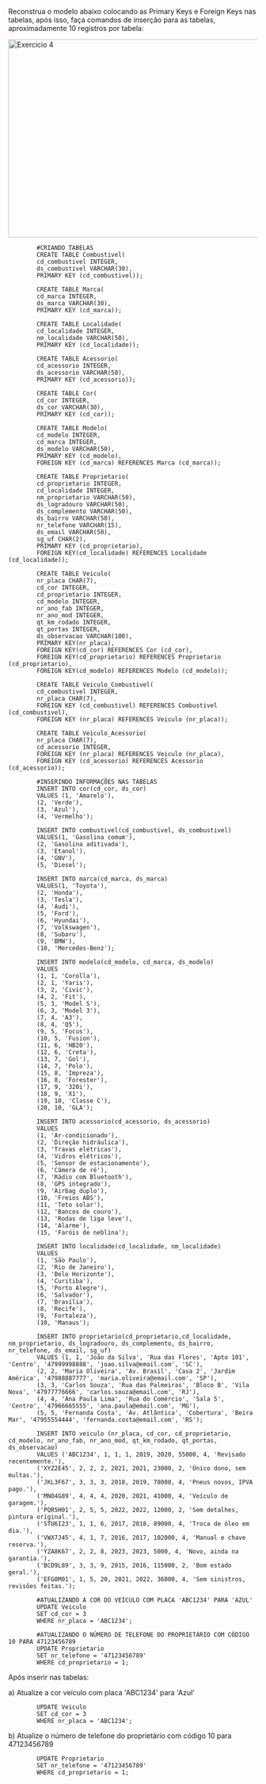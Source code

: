 Reconstrua o modelo abaixo colocando as Primary Keys e Foreign Keys nas tabelas, após isso, faça comandos de inserção para as tabelas, aproximadamente 10 registros por tabela:

<img src="https://github.com/gabsdnker/Entra21/blob/74cf9d6ff6fe9af5e1488ce22ffdf80000f424ff/Banco%20de%20Dados/SQL/Exerc%C3%ADcios/Imagens/exercicio4sql.png" alt="Exercicio 4" width="600" height="400">

            #CRIANDO TABELAS
            CREATE TABLE Combustivel(
            cd_combustivel INTEGER,
            ds_combustivel VARCHAR(30),
            PRIMARY KEY (cd_combustivel));
            
            CREATE TABLE Marca(
            cd_marca INTEGER,
            ds_marca VARCHAR(30),
            PRIMARY KEY (cd_marca));
            
            CREATE TABLE Localidade(
            cd_localidade INTEGER,
            nm_localidade VARCHAR(50),
            PRIMARY KEY (cd_localidade));
            
            CREATE TABLE Acessorio(
            cd_acessorio INTEGER,
            ds_acessorio VARCHAR(50),
            PRIMARY KEY (cd_acessorio));
            
            CREATE TABLE Cor(
            cd_cor INTEGER,
            ds_cor VARCHAR(30),
            PRIMARY KEY (cd_cor));
            
            CREATE TABLE Modelo(
            cd_modelo INTEGER,
            cd_marca INTEGER,
            ds_modelo VARCHAR(50),
            PRIMARY KEY (cd_modelo),
            FOREIGN KEY (cd_marca) REFERENCES Marca (cd_marca));
            
            CREATE TABLE Proprietario(
            cd_proprietario INTEGER,
            cd_localidade INTEGER,
            nm_proprietario VARCHAR(50),
            ds_logradouro VARCHAR(50),
            ds_complemento VARCHAR(50),
            ds_bairro VARCHAR(50),
            nr_telefone VARCHAR(15),
            ds_email VARCHAR(50),
            sg_uf CHAR(2),
            PRIMARY KEY (cd_proprietario),
            FOREIGN KEY(cd_localidade) REFERENCES Localidade (cd_localidade));
            
            CREATE TABLE Veiculo(
            nr_placa CHAR(7),
            cd_cor INTEGER,
            cd_proprietario INTEGER,
            cd_modelo INTEGER,
            nr_ano_fab INTEGER,
            nr_ano_mod INTEGER,
            qt_km_rodado INTEGER,
            qt_portas INTEGER,
            ds_observacao VARCHAR(100),
            PRIMARY KEY(nr_placa),
            FOREIGN KEY(cd_cor) REFERENCES Cor (cd_cor),
            FOREIGN KEY(cd_proprietario) REFERENCES Proprietario (cd_proprietario),
            FOREIGN KEY(cd_modelo) REFERENCES Modelo (cd_modelo));
            
            CREATE TABLE Veiculo_Combustivel(
            cd_combustivel INTEGER,
            nr_placa CHAR(7),
            FOREIGN KEY (cd_combustivel) REFERENCES Combustivel (cd_combustivel),
            FOREIGN KEY (nr_placa) REFERENCES Veiculo (nr_placa));
            
            CREATE TABLE Veiculo_Acessorio(
            nr_placa CHAR(7),
            cd_acessorio INTEGER,
            FOREIGN KEY (nr_placa) REFERENCES Veiculo (nr_placa),
            FOREIGN KEY (cd_acessorio) REFERENCES Acessorio (cd_acessorio));
            
            #INSERINDO INFORMAÇÕES NAS TABELAS
            INSERT INTO cor(cd_cor, ds_cor)
            VALUES (1, 'Amarelo'), 
            (2, 'Verde'),
            (3, 'Azul'),
            (4, 'Vermelho');
            
            INSERT INTO combustivel(cd_combustivel, ds_combustivel)
            VALUES(1, 'Gasolina comum'),
            (2, 'Gasolina aditivada'),
            (3, 'Etanol'),
            (4, 'GNV'),
            (5, 'Diesel');
            
            INSERT INTO marca(cd_marca, ds_marca)
            VALUES(1, 'Toyota'),
            (2, 'Honda'),
            (3, 'Tesla'),
            (4, 'Audi'),
            (5, 'Ford'),
            (6, 'Hyundai'),
            (7, 'Volkswagen'),
            (8, 'Subaru'),
            (9, 'BMW'),
            (10, 'Mercedes-Benz');
            
            INSERT INTO modelo(cd_modelo, cd_marca, ds_modelo)
            VALUES
            (1, 1, 'Corolla'),
            (2, 1, 'Yaris'),
            (3, 2, 'Civic'),
            (4, 2, 'Fit'),
            (5, 3, 'Model S'),
            (6, 3, 'Model 3'),
            (7, 4, 'A3'),
            (8, 4, 'Q5'),
            (9, 5, 'Focus'),
            (10, 5, 'Fusion'),
            (11, 6, 'HB20'),
            (12, 6, 'Creta'),
            (13, 7, 'Gol'),
            (14, 7, 'Polo'),
            (15, 8, 'Impreza'),
            (16, 8, 'Forester'),
            (17, 9, '320i'),
            (18, 9, 'X1'),
            (19, 10, 'Classe C'),
            (20, 10, 'GLA');
            
            INSERT INTO acessorio(cd_acessorio, ds_acessorio)
            VALUES
            (1, 'Ar-condicionado'),
            (2, 'Direção hidráulica'),
            (3, 'Travas elétricas'),
            (4, 'Vidros elétricos'),
            (5, 'Sensor de estacionamento'),
            (6, 'Câmera de ré'),
            (7, 'Rádio com Bluetooth'),
            (8, 'GPS integrado'),
            (9, 'Airbag duplo'),
            (10, 'Freios ABS'),
            (11, 'Teto solar'),
            (12, 'Bancos de couro'),
            (13, 'Rodas de liga leve'),
            (14, 'Alarme'),
            (15, 'Faróis de neblina');
            
            INSERT INTO localidade(cd_localidade, nm_localidade)
            VALUES
            (1, 'São Paulo'),
            (2, 'Rio de Janeiro'),
            (3, 'Belo Horizonte'),
            (4, 'Curitiba'),
            (5, 'Porto Alegre'),
            (6, 'Salvador'),
            (7, 'Brasília'),
            (8, 'Recife'),
            (9, 'Fortaleza'),
            (10, 'Manaus');
            
            INSERT INTO proprietario(cd_proprietario,cd_localidade, nm_proprietario, ds_logradouro, ds_complemento, ds_bairro, nr_telefone, ds_email, sg_uf)
            VALUES (1, 1, 'João da Silva', 'Rua das Flores', 'Apto 101', 'Centro', '47999998888', 'joao.silva@email.com', 'SC'),
            (2, 2, 'Maria Oliveira', 'Av. Brasil', 'Casa 2', 'Jardim América', '47988887777', 'maria.oliveira@email.com', 'SP'),
            (3, 3, 'Carlos Souza', 'Rua das Palmeiras', 'Bloco B', 'Vila Nova', '47977776666', 'carlos.souza@email.com', 'RJ'),
            (4, 4, 'Ana Paula Lima', 'Rua do Comércio', 'Sala 5', 'Centro', '47966665555', 'ana.paula@email.com', 'MG'),
            (5, 5, 'Fernanda Costa', 'Av. Atlântica', 'Cobertura', 'Beira Mar', '47955554444', 'fernanda.costa@email.com', 'RS');
            
            INSERT INTO veiculo (nr_placa, cd_cor, cd_proprietario, cd_modelo, nr_ano_fab, nr_ano_mod, qt_km_rodado, qt_portas, ds_observacao) 
            VALUES ('ABC1234', 1, 1, 1, 2019, 2020, 55000, 4, 'Revisado recentemente.'),
            ('XYZ2E45', 2, 2, 2, 2021, 2021, 23000, 2, 'Único dono, sem multas.'),
            ('JKL3F67', 3, 3, 3, 2018, 2019, 78000, 4, 'Pneus novos, IPVA pago.'),
            ('MNO4G89', 4, 4, 4, 2020, 2021, 41000, 4, 'Veículo de garagem.'),
            ('PQR5H01', 2, 5, 5, 2022, 2022, 12000, 2, 'Sem detalhes, pintura original.'),
            ('STU6I23', 1, 1, 6, 2017, 2018, 89000, 4, 'Troca de óleo em dia.'),
            ('VWX7J45', 4, 1, 7, 2016, 2017, 102000, 4, 'Manual e chave reserva.'),
            ('YZA8K67', 2, 2, 8, 2023, 2023, 5000, 4, 'Novo, ainda na garantia.'),
            ('BCD9L89', 3, 3, 9, 2015, 2016, 115000, 2, 'Bom estado geral.'),
            ('EFG0M01', 1, 5, 20, 2021, 2022, 36000, 4, 'Sem sinistros, revisões feitas.');
            
            #ATUALIZANDO A COR DO VEÍCULO COM PLACA 'ABC1234' PARA 'AZUL'
            UPDATE Veiculo
            SET cd_cor = 3
            WHERE nr_placa = 'ABC1234';
            
            #ATUALIZANDO O NÚMERO DE TELEFONE DO PROPRIETÁRIO COM CÓDIGO 10 PARA 47123456789
            UPDATE Proprietario
            SET nr_telefone = '47123456789'
            WHERE cd_proprietario = 1;

Após inserir nas tabelas:

a) Atualize a cor veículo com placa 'ABC1234' para 'Azul'

            UPDATE Veiculo
            SET cd_cor = 3
            WHERE nr_placa = 'ABC1234';
            
b) Atualize o número de telefone do proprietário com código 10 para 47123456789

            UPDATE Proprietario
            SET nr_telefone = '47123456789'
            WHERE cd_proprietario = 1;

